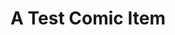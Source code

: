 ---
layout: comic
title: A Test Comic Item
hash: "000014"
slug: "14"
image: "/images/comics/8x2_comic.svg"
---